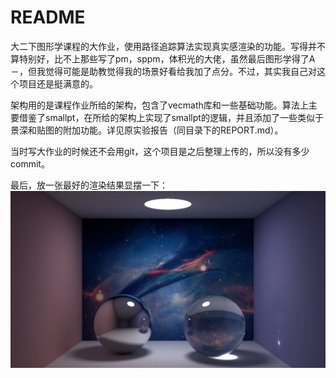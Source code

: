 # README

大二下图形学课程的大作业，使用路径追踪算法实现真实感渲染的功能。写得并不算特别好，比不上那些写了pm，sppm，体积光的大佬，虽然最后图形学得了A－，但我觉得可能是助教觉得我的场景好看给我加了点分。不过，其实我自己对这个项目还是挺满意的。

架构用的是课程作业所给的架构，包含了vecmath库和一些基础功能。算法上主要借鉴了smallpt，在所给的架构上实现了smallpt的逻辑，并且添加了一些类似于景深和贴图的附加功能。详见原实验报告（同目录下的REPORT.md）。

当时写大作业的时候还不会用git，这个项目是之后整理上传的，所以没有多少commit。

最后，放一张最好的渲染结果显摆一下：![](.\result\scene01.png)


